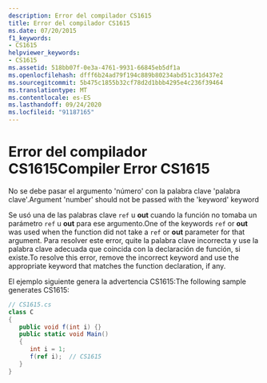 ```yaml
---
description: Error del compilador CS1615
title: Error del compilador CS1615
ms.date: 07/20/2015
f1_keywords:
- CS1615
helpviewer_keywords:
- CS1615
ms.assetid: 518bb07f-0e3a-4761-9931-66845eb5df1a
ms.openlocfilehash: dfff6b24ad79f194c889b80234abd51c31d437e2
ms.sourcegitcommit: 5b475c1855b32cf78d2d1bbb4295e4c236f39464
ms.translationtype: MT
ms.contentlocale: es-ES
ms.lasthandoff: 09/24/2020
ms.locfileid: "91187165"
---
```

# <a name="compiler-error-cs1615"></a><span data-ttu-id="ff16c-103">Error del compilador CS1615</span><span class="sxs-lookup"><span data-stu-id="ff16c-103">Compiler Error CS1615</span></span>

<span data-ttu-id="ff16c-104">No se debe pasar el argumento 'número' con la palabra clave 'palabra clave'.</span><span class="sxs-lookup"><span data-stu-id="ff16c-104">Argument 'number' should not be passed with the 'keyword' keyword</span></span>  
  
 <span data-ttu-id="ff16c-105">Se usó una de las palabras clave `ref` u **out** cuando la función no tomaba un parámetro `ref` u **out** para ese argumento.</span><span class="sxs-lookup"><span data-stu-id="ff16c-105">One of the keywords `ref` or **out** was used when the function did not take a `ref` or **out** parameter for that argument.</span></span> <span data-ttu-id="ff16c-106">Para resolver este error, quite la palabra clave incorrecta y use la palabra clave adecuada que coincida con la declaración de función, si existe.</span><span class="sxs-lookup"><span data-stu-id="ff16c-106">To resolve this error, remove the incorrect keyword and use the appropriate keyword that matches the function declaration, if any.</span></span>  
  
 <span data-ttu-id="ff16c-107">El ejemplo siguiente genera la advertencia CS1615:</span><span class="sxs-lookup"><span data-stu-id="ff16c-107">The following sample generates CS1615:</span></span>  
  
```csharp  
// CS1615.cs  
class C  
{  
   public void f(int i) {}  
   public static void Main()  
   {  
      int i = 1;  
      f(ref i);  // CS1615  
   }  
}  
```
